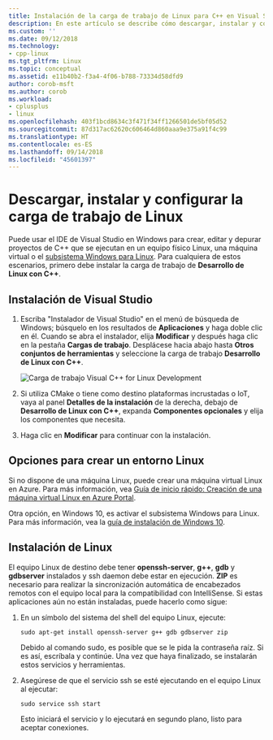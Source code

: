```yaml
---
title: Instalación de la carga de trabajo de Linux para C++ en Visual Studio | Microsoft Docs
description: En este artículo se describe cómo descargar, instalar y configurar la carga de trabajo de Linux para C++ en Visual Studio.
ms.custom: ''
ms.date: 09/12/2018
ms.technology:
- cpp-linux
ms.tgt_pltfrm: Linux
ms.topic: conceptual
ms.assetid: e11b40b2-f3a4-4f06-b788-73334d58dfd9
author: corob-msft
ms.author: corob
ms.workload:
- cplusplus
- linux
ms.openlocfilehash: 403f1bcd8634c3f471f34ff1266501de5bf05d52
ms.sourcegitcommit: 87d317ac62620c606464d860aaa9e375a91f4c99
ms.translationtype: HT
ms.contentlocale: es-ES
ms.lasthandoff: 09/14/2018
ms.locfileid: "45601397"
---
```

# <a name="download-install-and-setup-the-linux-workload"></a>Descargar, instalar y configurar la carga de trabajo de Linux

Puede usar el IDE de Visual Studio en Windows para crear, editar y depurar proyectos de C++ que se ejecutan en un equipo físico Linux, una máquina virtual o el [subsistema Windows para Linux](/windows/wsl/about). Para cualquiera de estos escenarios, primero debe instalar la carga de trabajo de **Desarrollo de Linux con C++**.

## <a name="visual-studio-setup"></a>Instalación de Visual Studio

1. Escriba "Instalador de Visual Studio" en el menú de búsqueda de Windows; búsquelo en los resultados de **Aplicaciones** y haga doble clic en él. Cuando se abra el instalador, elija **Modificar** y después haga clic en la pestaña **Cargas de trabajo**. Desplácese hacia abajo hasta **Otros conjuntos de herramientas** y seleccione la carga de trabajo **Desarrollo de Linux con C++**.

   ![Carga de trabajo Visual C++ for Linux Development](media/linuxworkload.png)

1. Si utiliza CMake o tiene como destino plataformas incrustadas o IoT, vaya al panel **Detalles de la instalación** de la derecha, debajo de **Desarrollo de Linux con C++**, expanda **Componentes opcionales** y elija los componentes que necesita. 

1. Haga clic en **Modificar** para continuar con la instalación.


## <a name="options-for-creating-a-linux-environment"></a>Opciones para crear un entorno Linux

Si no dispone de una máquina Linux, puede crear una máquina virtual Linux en Azure. Para más información, vea [Guía de inicio rápido: Creación de una máquina virtual Linux en Azure Portal](/azure/virtual-machines/linux/quick-create-portal).

Otra opción, en Windows 10, es activar el subsistema Windows para Linux. Para más información, vea la [guía de instalación de Windows 10](/windows/wsl/install-win10).

## <a name="linux-setup"></a>Instalación de Linux

El equipo Linux de destino debe tener **openssh-server**, **g++**, **gdb** y **gdbserver** instalados y ssh daemon debe estar en ejecución. **ZIP** es necesario para realizar la sincronización automática de encabezados remotos con el equipo local para la compatibilidad con IntelliSense. Si estas aplicaciones aún no están instaladas, puede hacerlo como sigue:

1. En un símbolo del sistema del shell del equipo Linux, ejecute:

   `sudo apt-get install openssh-server g++ gdb gdbserver zip`

   Debido al comando sudo, es posible que se le pida la contraseña raíz.  Si es así, escríbala y continúe.  Una vez que haya finalizado, se instalarán estos servicios y herramientas.

1. Asegúrese de que el servicio ssh se esté ejecutando en el equipo Linux al ejecutar:

   `sudo service ssh start`

   Esto iniciará el servicio y lo ejecutará en segundo plano, listo para aceptar conexiones.
